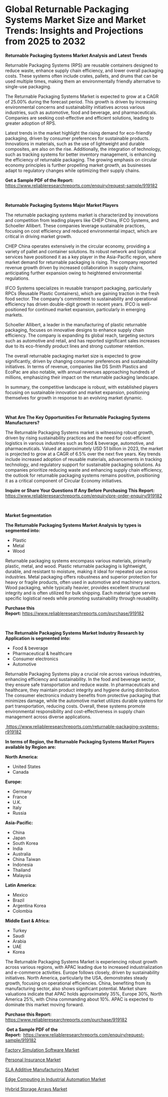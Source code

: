 <p><h1>Global Returnable Packaging Systems Market Size and Market Trends: Insights and Projections from 2025 to 2032</h1></p><p><strong>Returnable Packaging Systems Market Analysis and Latest Trends</strong></p>
<p><p>Returnable Packaging Systems (RPS) are reusable containers designed to reduce waste, enhance supply chain efficiency, and lower overall packaging costs. These systems often include crates, pallets, and drums that can be used multiple times, making them an environmentally friendly alternative to single-use packaging.</p><p>The Returnable Packaging Systems Market is expected to grow at a CAGR of 25.00% during the forecast period. This growth is driven by increasing environmental concerns and sustainability initiatives across various industries, such as automotive, food and beverage, and pharmaceuticals. Companies are seeking cost-effective and efficient solutions, leading to greater adoption of RPS. </p><p>Latest trends in the market highlight the rising demand for eco-friendly packaging, driven by consumer preferences for sustainable products. Innovations in materials, such as the use of lightweight and durable composites, are also on the rise. Additionally, the integration of technology, such as tracking systems for better inventory management, is enhancing the efficiency of returnable packaging. The growing emphasis on circular economy principles is further propelling market growth, as businesses adapt to regulatory changes while optimizing their supply chains.</p></p>
<p><strong>Get a Sample PDF of the Report:&nbsp;</strong> <a href="https://www.reliableresearchreports.com/enquiry/request-sample/919182?utm_campaign=28&utm_medium=2&utm_source=Github&utm_content=ia&utm_term=05032025&utm_id=returnable-packaging-systems">https://www.reliableresearchreports.com/enquiry/request-sample/919182</a></p>
<p>&nbsp;</p>
<p><strong>Returnable Packaging Systems Major Market Players</strong></p>
<p><p>The returnable packaging systems market is characterized by innovations and competition from leading players like CHEP China, IFCO Systems, and Schoeller Allibert. These companies leverage sustainable practices, focusing on cost efficiency and reduced environmental impact, which are critical in driving market growth.</p><p>CHEP China operates extensively in the circular economy, providing a variety of pallet and container solutions. Its robust network and logistical services have positioned it as a key player in the Asia-Pacific region, where market demand for returnable packaging is rising. The company reported revenue growth driven by increased collaboration in supply chains, anticipating further expansion owing to heightened environmental regulations.</p><p>IFCO Systems specializes in reusable transport packaging, particularly RPCs (Reusable Plastic Containers), which are gaining traction in the fresh food sector. The company's commitment to sustainability and operational efficiency has driven double-digit growth in recent years. IFCO is well-positioned for continued market expansion, particularly in emerging markets.</p><p>Schoeller Allibert, a leader in the manufacturing of plastic returnable packaging, focuses on innovative designs to enhance supply chain efficiency. The company is expanding its global reach, targeting sectors such as automotive and retail, and has reported significant sales increases due to its eco-friendly product lines and strong customer retention.</p><p>The overall returnable packaging market size is expected to grow significantly, driven by changing consumer preferences and sustainability initiatives. In terms of revenue, companies like DS Smith Plastics and EcoPac are also notable, with annual revenues approaching hundreds of millions, emphasizing their impact on the returnable packaging landscape.</p><p>In summary, the competitive landscape is robust, with established players focusing on sustainable innovation and market expansion, positioning themselves for growth in response to an evolving market dynamic.</p></p>
<p>&nbsp;</p>
<p><strong>What Are The Key Opportunities For Returnable Packaging Systems Manufacturers?</strong></p>
<p><p>The Returnable Packaging Systems market is witnessing robust growth, driven by rising sustainability practices and the need for cost-efficient logistics in various industries such as food & beverage, automotive, and pharmaceuticals. Valued at approximately USD 51 billion in 2023, the market is projected to grow at a CAGR of 6.5% over the next five years. Key trends include increased adoption of reusable materials, advancements in tracking technology, and regulatory support for sustainable packaging solutions. As companies prioritize reducing waste and enhancing supply chain efficiency, the outlook for returnable packaging systems remains positive, positioning it as a critical component of Circular Economy initiatives.</p></p>
<p><strong>Inquire or Share Your Questions If Any Before Purchasing This Report:</strong> <a href="https://www.reliableresearchreports.com/enquiry/pre-order-enquiry/919182?utm_campaign=28&utm_medium=2&utm_source=Github&utm_content=ia&utm_term=05032025&utm_id=returnable-packaging-systems">https://www.reliableresearchreports.com/enquiry/pre-order-enquiry/919182</a></p>
<p>&nbsp;</p>
<p><strong>Market Segmentation</strong></p>
<p><strong>The Returnable Packaging Systems Market Analysis by types is segmented into:</strong></p>
<p><ul><li>Plastic</li><li>Metal</li><li>Wood</li></ul></p>
<p><p>Returnable packaging systems encompass various materials, primarily plastic, metal, and wood. Plastic returnable packaging is lightweight, durable, and resistant to moisture, making it ideal for repeated use across industries. Metal packaging offers robustness and superior protection for heavy or fragile products, often used in automotive and machinery sectors. Wood packaging, while typically heavier, provides excellent structural integrity and is often utilized for bulk shipping. Each material type serves specific logistical needs while promoting sustainability through reusability.</p></p>
<p><strong>Purchase this Report:&nbsp;</strong><a href="https://www.reliableresearchreports.com/purchase/919182?utm_campaign=28&utm_medium=2&utm_source=Github&utm_content=ia&utm_term=05032025&utm_id=returnable-packaging-systems">https://www.reliableresearchreports.com/purchase/919182</a></p>
<p>&nbsp;</p>
<p><strong>The Returnable Packaging Systems Market Industry Research by Application is segmented into:</strong></p>
<p><ul><li>Food & beverage</li><li>Pharmaceutical & healthcare</li><li>Consumer electronics</li><li>Automotive</li></ul></p>
<p><p>Returnable Packaging Systems play a crucial role across various industries, enhancing efficiency and sustainability. In the food and beverage sector, they ensure safe transportation and reduce waste. In pharmaceuticals and healthcare, they maintain product integrity and hygiene during distribution. The consumer electronics industry benefits from protective packaging that minimizes damage, while the automotive market utilizes durable systems for part transportation, reducing costs. Overall, these systems promote environmental responsibility and cost-effectiveness in supply chain management across diverse applications.</p></p>
<p><a href="https://www.reliableresearchreports.com/returnable-packaging-systems-r919182?utm_campaign=28&utm_medium=2&utm_source=Github&utm_content=ia&utm_term=05032025&utm_id=returnable-packaging-systems">&nbsp;https://www.reliableresearchreports.com/returnable-packaging-systems-r919182</a></p>
<p><strong>In terms of Region, the Returnable Packaging Systems Market Players available by Region are:</strong></p>
<p>
    <p> <strong> North America: </strong>
        <ul>
            <li>United States</li>
            <li>Canada</li>
        </ul>
        </p> 
    <p> <strong> Europe: </strong>
        <ul>
            <li>Germany</li>
            <li>France</li>
            <li>U.K.</li>
            <li>Italy</li>
            <li>Russia</li>
        </ul>
        </p> 
    <p> <strong> Asia-Pacific: </strong>
        <ul>
            <li>China</li>
            <li>Japan</li>
            <li>South Korea</li>
            <li>India</li>
            <li>Australia</li>
            <li>China Taiwan</li>
            <li>Indonesia</li>
            <li>Thailand</li>
            <li>Malaysia</li>
        </ul>
        </p> 
    <p> <strong> Latin America: </strong>
        <ul>
            <li>Mexico</li>
            <li>Brazil</li>
            <li>Argentina Korea</li>
            <li>Colombia</li>
        </ul>
        </p> 
    <p> <strong> Middle East & Africa: </strong>
        <ul>
            <li>Turkey</li>
            <li>Saudi</li>
            <li>Arabia</li>
            <li>UAE</li>
            <li>Korea</li>
        </ul>
    </p>
    </p>
<p><p>The Returnable Packaging Systems Market is experiencing robust growth across various regions, with APAC leading due to increased industrialization and e-commerce activities. Europe follows closely, driven by sustainability initiatives. North America, particularly the USA, demonstrates steady growth, focusing on operational efficiencies. China, benefiting from its manufacturing sector, also shows significant potential. Market share valuations indicate that APAC holds approximately 35%, Europe 30%, North America 25%, with China commanding about 10%. APAC is expected to dominate this market moving forward.</p></p>
<p><strong>Purchase this Report: </strong><a href="https://www.reliableresearchreports.com/purchase/919182?utm_campaign=28&utm_medium=2&utm_source=Github&utm_content=ia&utm_term=05032025&utm_id=returnable-packaging-systems">https://www.reliableresearchreports.com/purchase/919182</a></p>
<p>&nbsp;<strong>Get a Sample PDF of the Report:&nbsp;&nbsp;</strong><a href="https://www.reliableresearchreports.com/enquiry/request-sample/919182?utm_campaign=28&utm_medium=2&utm_source=Github&utm_content=ia&utm_term=05032025&utm_id=returnable-packaging-systems">https://www.reliableresearchreports.com/enquiry/request-sample/919182</a></p>
<p><strong></strong></p>
<p><p><a href="https://github.com/dibesnayee/Market-Research-Report-List-1/blob/main/factory-simulation-software-market.md?utm_campaign=28&utm_medium=2&utm_source=Github&utm_content=ia&utm_term=05032025&utm_id=returnable-packaging-systems">Factory Simulation Software Market</a></p><p><a href="https://github.com/krulicfidura/Market-Research-Report-List-1/blob/main/personal-insurance-market.md?utm_campaign=28&utm_medium=2&utm_source=Github&utm_content=ia&utm_term=05032025&utm_id=returnable-packaging-systems">Personal Insurance Market</a></p><p><a href="https://github.com/denbelnmer50/Market-Research-Report-List-1/blob/main/sla-additive-manufacturing-market.md?utm_campaign=28&utm_medium=2&utm_source=Github&utm_content=ia&utm_term=05032025&utm_id=returnable-packaging-systems">SLA Additive Manufacturing Market</a></p><p><a href="https://github.com/vassihucz/Market-Research-Report-List-1/blob/main/edge-computing-in-industrial-automation-market.md?utm_campaign=28&utm_medium=2&utm_source=Github&utm_content=ia&utm_term=05032025&utm_id=returnable-packaging-systems">Edge Computing in Industrial Automation Market</a></p><p><a href="https://github.com/rreynagjysma65/Market-Research-Report-List-1/blob/main/hybrid-storage-arrays-market.md?utm_campaign=28&utm_medium=2&utm_source=Github&utm_content=ia&utm_term=05032025&utm_id=returnable-packaging-systems">Hybrid Storage Arrays Market</a></p></p>